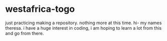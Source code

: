 # westafrica-togo
just practicing making a repository. nothing more at this time. 
hi- my names theresa. i have a huge interest in coding, i am hoping to learn a lot from this and go from there. 
